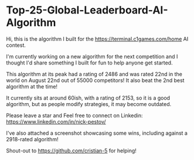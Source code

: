 # Top-25-Global-Leaderboard-AI-Algorithm
Hi, this is the algorithm I built for the https://terminal.c1games.com/home AI contest. 

I'm currently working on a new algorithm for the next competition and I thought I'd share something I built for fun to help anyone get started. 

This algorithm at its peak had a rating of 2486 and was rated 22nd in the world on August 22nd out of 55000 competitors! It also beat the 2nd best algorithm at the time!  

It currently sits at around 60ish, with a rating of 2153, so it is a good algorithm, but as people modify strategies, it may become outdated.

Please leave a star and Feel free to connect on Linkedin: https://www.linkedin.com/in/nick-pestov/

I've also attached a screenshot showcasing some wins, including against a 2918-rated algorithm!

Shout-out to https://github.com/cristian-5 for helping! 



